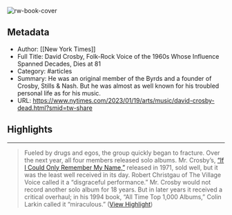 ![rw-book-cover](https://static01.nyt.com/images/2023/01/20/obituaries/00crosby_david/00crosby_david-facebookJumbo.jpg)

## Metadata
- Author: [[New York Times]]
- Full Title: David Crosby, Folk-Rock Voice of the 1960s Whose Influence Spanned Decades, Dies at 81
- Category: #articles
- Summary: He was an original member of the Byrds and a founder of Crosby, Stills & Nash. But he was almost as well known for his troubled personal life as for his music.
- URL: https://www.nytimes.com/2023/01/19/arts/music/david-crosby-dead.html?smid=tw-share

## Highlights
***

> Fueled by drugs and egos, the group quickly began to fracture. Over the next year, all four members released solo albums. Mr. Crosby’s, [“If I Could Only Remember My Name,”](https://www.youtube.com/watch?v=ogCHUHD-y1Q&list=PLX66jEixZe1zayWKTbd2K-YGo41whGSep) released in 1971, sold well, but it was the least well received in its day. Robert Christgau of The Village Voice called it a “disgraceful performance.” Mr. Crosby would not record another solo album for 18 years. But in later years it received a critical overhaul; in his 1994 book, “All Time Top 1,000 Albums,” Colin Larkin called it “miraculous.” ([View Highlight](https://read.readwise.io/read/01gq9vh5a2y1s4aas1das4ydfe))

